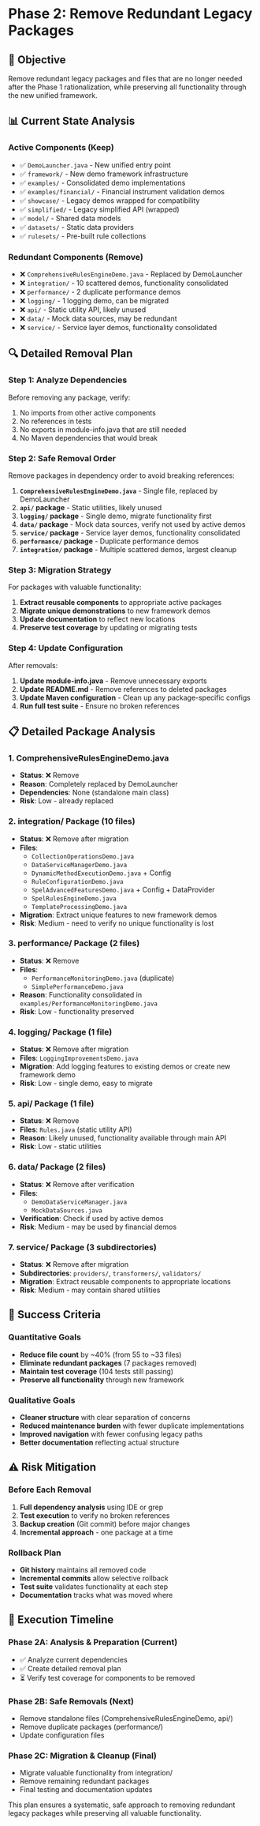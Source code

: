 # Phase 2: Remove Redundant Legacy Packages

## 🎯 **Objective**
Remove redundant legacy packages and files that are no longer needed after the Phase 1 rationalization, while preserving all functionality through the new unified framework.

## 📊 **Current State Analysis**

### **Active Components (Keep)**
- ✅ `DemoLauncher.java` - New unified entry point
- ✅ `framework/` - New demo framework infrastructure
- ✅ `examples/` - Consolidated demo implementations
- ✅ `examples/financial/` - Financial instrument validation demos
- ✅ `showcase/` - Legacy demos wrapped for compatibility
- ✅ `simplified/` - Legacy simplified API (wrapped)
- ✅ `model/` - Shared data models
- ✅ `datasets/` - Static data providers
- ✅ `rulesets/` - Pre-built rule collections

### **Redundant Components (Remove)**
- ❌ `ComprehensiveRulesEngineDemo.java` - Replaced by DemoLauncher
- ❌ `integration/` - 10 scattered demos, functionality consolidated
- ❌ `performance/` - 2 duplicate performance demos
- ❌ `logging/` - 1 logging demo, can be migrated
- ❌ `api/` - Static utility API, likely unused
- ❌ `data/` - Mock data sources, may be redundant
- ❌ `service/` - Service layer demos, functionality consolidated

## 🔍 **Detailed Removal Plan**

### **Step 1: Analyze Dependencies**
Before removing any package, verify:
1. No imports from other active components
2. No references in tests
3. No exports in module-info.java that are still needed
4. No Maven dependencies that would break

### **Step 2: Safe Removal Order**
Remove packages in dependency order to avoid breaking references:

1. **`ComprehensiveRulesEngineDemo.java`** - Single file, replaced by DemoLauncher
2. **`api/` package** - Static utilities, likely unused
3. **`logging/` package** - Single demo, migrate functionality first
4. **`data/` package** - Mock data sources, verify not used by active demos
5. **`service/` package** - Service layer demos, functionality consolidated
6. **`performance/` package** - Duplicate performance demos
7. **`integration/` package** - Multiple scattered demos, largest cleanup

### **Step 3: Migration Strategy**
For packages with valuable functionality:
1. **Extract reusable components** to appropriate active packages
2. **Migrate unique demonstrations** to new framework demos
3. **Update documentation** to reflect new locations
4. **Preserve test coverage** by updating or migrating tests

### **Step 4: Update Configuration**
After removals:
1. **Update module-info.java** - Remove unnecessary exports
2. **Update README.md** - Remove references to deleted packages
3. **Update Maven configuration** - Clean up any package-specific configs
4. **Run full test suite** - Ensure no broken references

## 📋 **Detailed Package Analysis**

### **1. ComprehensiveRulesEngineDemo.java**
- **Status**: ❌ Remove
- **Reason**: Completely replaced by DemoLauncher
- **Dependencies**: None (standalone main class)
- **Risk**: Low - already replaced

### **2. integration/ Package (10 files)**
- **Status**: ❌ Remove after migration
- **Files**:
  - `CollectionOperationsDemo.java`
  - `DataServiceManagerDemo.java`
  - `DynamicMethodExecutionDemo.java` + Config
  - `RuleConfigurationDemo.java`
  - `SpelAdvancedFeaturesDemo.java` + Config + DataProvider
  - `SpelRulesEngineDemo.java`
  - `TemplateProcessingDemo.java`
- **Migration**: Extract unique features to new framework demos
- **Risk**: Medium - need to verify no unique functionality is lost

### **3. performance/ Package (2 files)**
- **Status**: ❌ Remove
- **Files**:
  - `PerformanceMonitoringDemo.java` (duplicate)
  - `SimplePerformanceDemo.java`
- **Reason**: Functionality consolidated in `examples/PerformanceMonitoringDemo.java`
- **Risk**: Low - functionality preserved

### **4. logging/ Package (1 file)**
- **Status**: ❌ Remove after migration
- **Files**: `LoggingImprovementsDemo.java`
- **Migration**: Add logging features to existing demos or create new framework demo
- **Risk**: Low - single demo, easy to migrate

### **5. api/ Package (1 file)**
- **Status**: ❌ Remove
- **Files**: `Rules.java` (static utility API)
- **Reason**: Likely unused, functionality available through main API
- **Risk**: Low - static utilities

### **6. data/ Package (2 files)**
- **Status**: ❌ Remove after verification
- **Files**:
  - `DemoDataServiceManager.java`
  - `MockDataSources.java`
- **Verification**: Check if used by active demos
- **Risk**: Medium - may be used by financial demos

### **7. service/ Package (3 subdirectories)**
- **Status**: ❌ Remove after migration
- **Subdirectories**: `providers/`, `transformers/`, `validators/`
- **Migration**: Extract reusable components to appropriate locations
- **Risk**: Medium - may contain shared utilities

## 🎯 **Success Criteria**

### **Quantitative Goals**
- **Reduce file count** by ~40% (from 55 to ~33 files)
- **Eliminate redundant packages** (7 packages removed)
- **Maintain test coverage** (104 tests still passing)
- **Preserve all functionality** through new framework

### **Qualitative Goals**
- **Cleaner structure** with clear separation of concerns
- **Reduced maintenance burden** with fewer duplicate implementations
- **Improved navigation** with fewer confusing legacy paths
- **Better documentation** reflecting actual structure

## ⚠️ **Risk Mitigation**

### **Before Each Removal**
1. **Full dependency analysis** using IDE or grep
2. **Test execution** to verify no broken references
3. **Backup creation** (Git commit) before major changes
4. **Incremental approach** - one package at a time

### **Rollback Plan**
- **Git history** maintains all removed code
- **Incremental commits** allow selective rollback
- **Test suite** validates functionality at each step
- **Documentation** tracks what was moved where

## 📅 **Execution Timeline**

### **Phase 2A: Analysis & Preparation** (Current)
- ✅ Analyze current dependencies
- ✅ Create detailed removal plan
- ⏳ Verify test coverage for components to be removed

### **Phase 2B: Safe Removals** (Next)
- Remove standalone files (ComprehensiveRulesEngineDemo, api/)
- Remove duplicate packages (performance/)
- Update configuration files

### **Phase 2C: Migration & Cleanup** (Final)
- Migrate valuable functionality from integration/
- Remove remaining redundant packages
- Final testing and documentation updates

This plan ensures a systematic, safe approach to removing redundant legacy packages while preserving all valuable functionality.
